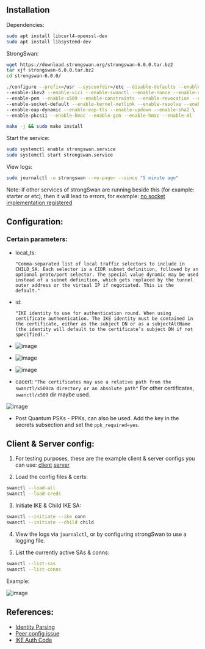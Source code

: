 ## Installation

Dependencies:
```sh
sudo apt install libcurl4-openssl-dev
sudo apt install libsystemd-dev
```
StrongSwan:
```sh
wget https://download.strongswan.org/strongswan-6.0.0.tar.bz2
tar xjf strongswan-6.0.0.tar.bz2
cd strongswan-6.0.0/

./configure --prefix=/usr --sysconfdir=/etc --disable-defaults --enable-silent-rules --enable-charon --enable-systemd \
--enable-ikev2 --enable-vici --enable-swanctl --enable-nonce --enable-random --enable-drbg --enable-openssl --enable-curl \
--enable-pem --enable-x509 --enable-constraints --enable-revocation --enable-pki --enable-pubkey \
--enable-socket-default --enable-kernel-netlink --enable-resolve --enable-eap-identity --enable-eap-md5 \
--enable-eap-dynamic --enable-eap-tls --enable-updown --enable-sha2 \
--enable-pkcs11 --enable-hmac --enable-gcm --enable-hmac --enable-ml

make -j && sudo make install
```
Start the service:
```sh
sudo systemctl enable strongswan.service
sudo systemctl start strongswan.service
```
View logs:
```sh
sudo journalctl -u strongswan --no-pager --since "5 minute ago"
```

Note: if other services of strongSwan are running beside this (for example: starter or etc), then it will lead to errors, for example: [no socket implementation registered](https://github.com/strongswan/strongswan/discussions/2282)

## Configuration:

### Certain parameters:
- local_ts:

  `"Comma-separated list of local traffic selectors to include in CHILD_SA. Each selector is a CIDR subnet definition, followed by an optional proto/port selector. The special value dynamic may be used instead of a subnet definition, which gets replaced by the tunnel outer address or the virtual IP if negotiated. This is the default."
  `

- id:

  `"IKE identity to use for authentication round. When using certificate authentication. The IKE identity must be contained in the certificate, either as the subject DN or as a subjectAltName (the identity will default to the certificate’s subject DN if not specified)."
  `

- ![image](https://github.com/user-attachments/assets/4c802dc0-cdff-4e18-9a3a-69745c803176)

- ![image](https://github.com/user-attachments/assets/22fc49c5-ab01-4388-a9ed-21f7bc173e1a)

- ![image](https://github.com/user-attachments/assets/135f7612-1743-478c-ba11-4cfa167dbf1f)

- cacert: `"The certificates may use a relative path from the swanctl/x509ca directory or an absolute path"` For other certificates, `swanctl/x509` dir maybe used.
  
![image](https://github.com/user-attachments/assets/f9b125bd-b617-45fb-a11f-15ff9e3d0b46)

- Post Quantum PSKs - PPKs, can also be used. Add the key in the secrets subsection and set the ```ppk_required=yes```.
### 

## Client & Server config:
1. For testing purposes, these are the example client & server configs you can use:
[client](https://github.com/lakshya-chopra/strongSwan/blob/main/client/swanctl.conf)
[server](https://github.com/lakshya-chopra/strongSwan/blob/main/server/swanctl.conf)

2. Load the config files & certs:
```sh
swanctl --load-all
swanctl --load-creds
```

3. Initiate IKE & Child IKE SA:
```sh
swanctl --initiate --ike conn
swanctl --initiate --child child
```

4. View the logs via `journalctl`, or by configuring strongSwan to use a logging file.

5. List the currently active SAs & conns:
```sh
swanctl --list-sas
swanctl --list-conns
```

Example:

![image](https://github.com/user-attachments/assets/ae362d29-b69d-4a41-9322-6da59ad760b5)



## References:

- [Identity Parsing](https://docs.strongswan.org/docs/latest/config/identityParsing.html)
- [Peer config issue](https://github.com/strongswan/strongswan/discussions/799)
- [IKE Auth Code](https://github.com/strongswan/strongswan/blob/master/src/libcharon/sa/ikev2/tasks/ike_auth.c)
